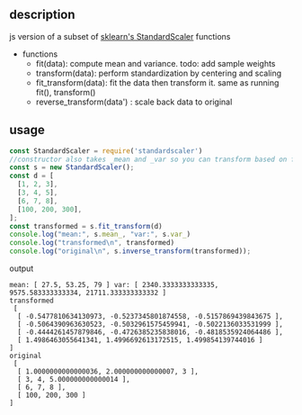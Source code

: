 ## description
js version of a subset of [sklearn's StandardScaler](https://scikit-learn.org/stable/modules/generated/sklearn.preprocessing.StandardScaler.html) functions

- functions
  - fit(data): compute mean and variance. todo: add sample weights
  - transform(data): perform standardization by centering and scaling
  - fit_transform(data): fit the data then transform it. same as running fit(), transform()
  - reverse_transform(data') : scale back data to original


## usage
```javascript
const StandardScaler = require('standardscaler')
//constructor also takes _mean and _var so you can transform based on fit you already have
const s = new StandardScaler();
const d = [
  [1, 2, 3],
  [3, 4, 5],
  [6, 7, 8],
  [100, 200, 300],
];
const transformed = s.fit_transform(d)
console.log("mean:", s.mean_, "var:", s.var_)
console.log("transformed\n", transformed)
console.log("original\n", s.inverse_transform(transformed));
```
output
```
mean: [ 27.5, 53.25, 79 ] var: [ 2340.3333333333335, 9575.583333333334, 21711.333333333332 ]
transformed
 [
  [ -0.5477810634130973, -0.5237345801874558, -0.5157869439843675 ],
  [ -0.5064390963630523, -0.5032961575459941, -0.5022136033531999 ],
  [ -0.4444261457879846, -0.4726385235838016, -0.4818535924064486 ],
  [ 1.4986463055641341, 1.4996692613172515, 1.499854139744016 ]
]
original
 [
  [ 1.0000000000000036, 2.000000000000007, 3 ],
  [ 3, 4, 5.000000000000014 ],
  [ 6, 7, 8 ],
  [ 100, 200, 300 ]
]
```
